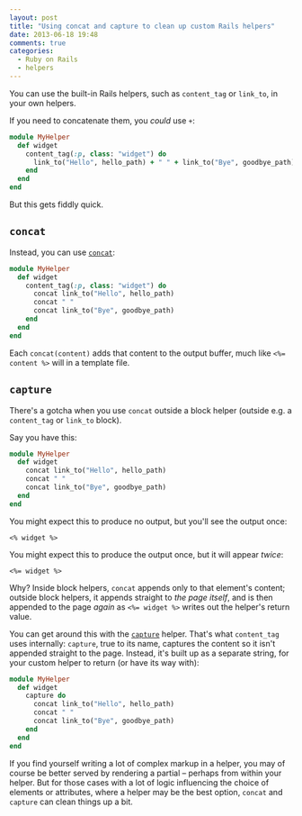 ```yaml
---
layout: post
title: "Using concat and capture to clean up custom Rails helpers"
date: 2013-06-18 19:48
comments: true
categories:
  - Ruby on Rails
  - helpers
---
```


You can use the built-in Rails helpers, such as `content_tag` or `link_to`, in your own helpers.

If you need to concatenate them, you *could* use `+`:

``` ruby
module MyHelper
  def widget
    content_tag(:p, class: "widget") do
      link_to("Hello", hello_path) + " " + link_to("Bye", goodbye_path)
    end
  end
end
```

But this gets fiddly quick.

## `concat`

Instead, you can use [`concat`](http://api.rubyonrails.org/classes/ActionView/Helpers/TextHelper.html#method-i-concat):

``` ruby
module MyHelper
  def widget
    content_tag(:p, class: "widget") do
      concat link_to("Hello", hello_path)
      concat " "
      concat link_to("Bye", goodbye_path)
    end
  end
end
```

Each `concat(content)` adds that content to the output buffer, much like `<%= content %>` will in a template file.

## `capture`

There's a gotcha when you use `concat` outside a block helper (outside e.g. a `content_tag` or `link_to` block).

Say you have this:

``` ruby
module MyHelper
  def widget
    concat link_to("Hello", hello_path)
    concat " "
    concat link_to("Bye", goodbye_path)
  end
end
```

You might expect this to produce no output, but you'll see the output once:

``` erb
<% widget %>
```

You might expect this to produce the output once, but it will appear *twice*:

``` erb
<%= widget %>
```

Why? Inside block helpers, `concat` appends only to that element's content; outside block helpers, it appends straight to *the page itself*, and is then appended to the page *again* as `<%= widget %>` writes out the helper's return value.

You can get around this with the [`capture`](http://api.rubyonrails.org/classes/ActionView/Helpers/CaptureHelper.html) helper. That's what `content_tag` uses internally: `capture`, true to its name, captures the content so it isn't appended straight to the page. Instead, it's built up as a separate string, for your custom helper to return (or have its way with):

``` ruby
module MyHelper
  def widget
    capture do
      concat link_to("Hello", hello_path)
      concat " "
      concat link_to("Bye", goodbye_path)
    end
  end
end
```

If you find yourself writing a lot of complex markup in a helper, you may of course be better served by rendering a partial – perhaps from within your helper. But for those cases with a lot of logic influencing the choice of elements or attributes, where a helper may be the best option, `concat` and `capture` can clean things up a bit.
